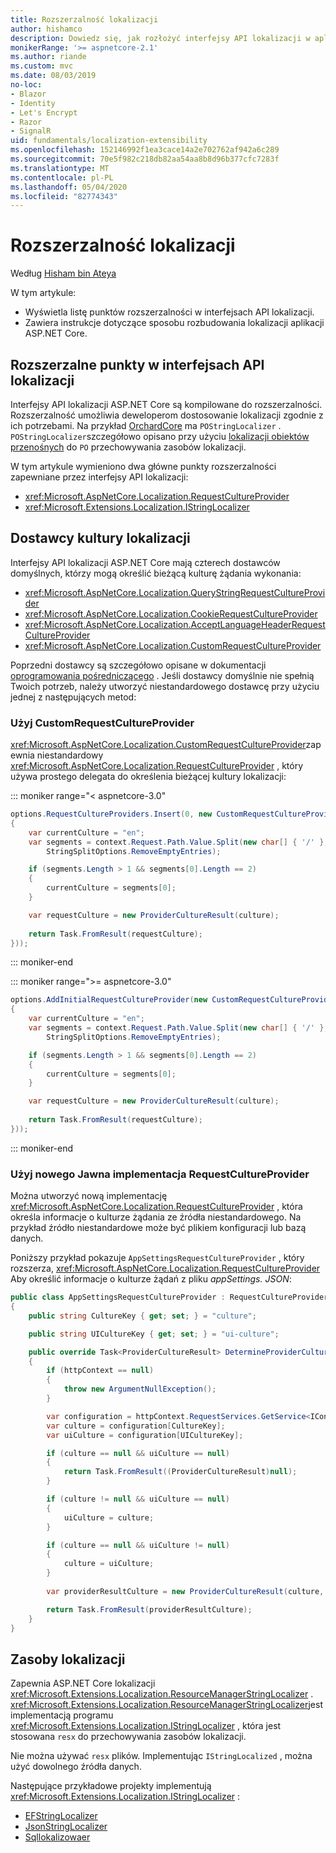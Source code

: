 ```yaml
---
title: Rozszerzalność lokalizacji
author: hishamco
description: Dowiedz się, jak rozłożyć interfejsy API lokalizacji w aplikacjach ASP.NET Core.
monikerRange: '>= aspnetcore-2.1'
ms.author: riande
ms.custom: mvc
ms.date: 08/03/2019
no-loc:
- Blazor
- Identity
- Let's Encrypt
- Razor
- SignalR
uid: fundamentals/localization-extensibility
ms.openlocfilehash: 152146992f1ea3cace14a2e702762af942a6c289
ms.sourcegitcommit: 70e5f982c218db82aa54aa8b8d96b377cfc7283f
ms.translationtype: MT
ms.contentlocale: pl-PL
ms.lasthandoff: 05/04/2020
ms.locfileid: "82774343"
---
```

# <a name="localization-extensibility"></a>Rozszerzalność lokalizacji

Według [Hisham bin Ateya](https://github.com/hishamco)

W tym artykule:

* Wyświetla listę punktów rozszerzalności w interfejsach API lokalizacji.
* Zawiera instrukcje dotyczące sposobu rozbudowania lokalizacji aplikacji ASP.NET Core.

## <a name="extensible-points-in-localization-apis"></a>Rozszerzalne punkty w interfejsach API lokalizacji

Interfejsy API lokalizacji ASP.NET Core są kompilowane do rozszerzalności. Rozszerzalność umożliwia deweloperom dostosowanie lokalizacji zgodnie z ich potrzebami. Na przykład [OrchardCore](https://github.com/orchardCMS/OrchardCore/) ma `POStringLocalizer` . `POStringLocalizer`szczegółowo opisano przy użyciu [lokalizacji obiektów przenośnych](xref:fundamentals/portable-object-localization) do `PO` przechowywania zasobów lokalizacji.

W tym artykule wymieniono dwa główne punkty rozszerzalności zapewniane przez interfejsy API lokalizacji: 

* <xref:Microsoft.AspNetCore.Localization.RequestCultureProvider>
* <xref:Microsoft.Extensions.Localization.IStringLocalizer>

## <a name="localization-culture-providers"></a>Dostawcy kultury lokalizacji

Interfejsy API lokalizacji ASP.NET Core mają czterech dostawców domyślnych, którzy mogą określić bieżącą kulturę żądania wykonania:

* <xref:Microsoft.AspNetCore.Localization.QueryStringRequestCultureProvider>
* <xref:Microsoft.AspNetCore.Localization.CookieRequestCultureProvider>
* <xref:Microsoft.AspNetCore.Localization.AcceptLanguageHeaderRequestCultureProvider>
* <xref:Microsoft.AspNetCore.Localization.CustomRequestCultureProvider>

Poprzedni dostawcy są szczegółowo opisane w dokumentacji [oprogramowania pośredniczącego](xref:fundamentals/localization) . Jeśli dostawcy domyślnie nie spełnią Twoich potrzeb, należy utworzyć niestandardowego dostawcę przy użyciu jednej z następujących metod:

### <a name="use-customrequestcultureprovider"></a>Użyj CustomRequestCultureProvider

<xref:Microsoft.AspNetCore.Localization.CustomRequestCultureProvider>zapewnia niestandardowy <xref:Microsoft.AspNetCore.Localization.RequestCultureProvider> , który używa prostego delegata do określenia bieżącej kultury lokalizacji:

::: moniker range="< aspnetcore-3.0"
```csharp
options.RequestCultureProviders.Insert(0, new CustomRequestCultureProvider(async context =>
{
    var currentCulture = "en";
    var segments = context.Request.Path.Value.Split(new char[] { '/' }, 
        StringSplitOptions.RemoveEmptyEntries);

    if (segments.Length > 1 && segments[0].Length == 2)
    {
        currentCulture = segments[0];
    }

    var requestCulture = new ProviderCultureResult(culture);
    
    return Task.FromResult(requestCulture);
}));
```

::: moniker-end

::: moniker range=">= aspnetcore-3.0"
```csharp
options.AddInitialRequestCultureProvider(new CustomRequestCultureProvider(async context =>
{
    var currentCulture = "en";
    var segments = context.Request.Path.Value.Split(new char[] { '/' }, 
        StringSplitOptions.RemoveEmptyEntries);

    if (segments.Length > 1 && segments[0].Length == 2)
    {
        currentCulture = segments[0];
    }

    var requestCulture = new ProviderCultureResult(culture);
    
    return Task.FromResult(requestCulture);
}));
```

::: moniker-end

### <a name="use-a-new-implemetation-of-requestcultureprovider"></a>Użyj nowego Jawna implementacja RequestCultureProvider

Można utworzyć nową implementację <xref:Microsoft.AspNetCore.Localization.RequestCultureProvider> , która określa informacje o kulturze żądania ze źródła niestandardowego. Na przykład źródło niestandardowe może być plikiem konfiguracji lub bazą danych.

Poniższy przykład pokazuje `AppSettingsRequestCultureProvider` , który rozszerza, <xref:Microsoft.AspNetCore.Localization.RequestCultureProvider> Aby określić informacje o kulturze żądań z pliku *appSettings. JSON*:

```csharp
public class AppSettingsRequestCultureProvider : RequestCultureProvider
{
    public string CultureKey { get; set; } = "culture";

    public string UICultureKey { get; set; } = "ui-culture";

    public override Task<ProviderCultureResult> DetermineProviderCultureResult(HttpContext httpContext)
    {
        if (httpContext == null)
        {
            throw new ArgumentNullException();
        }

        var configuration = httpContext.RequestServices.GetService<IConfigurationRoot>();
        var culture = configuration[CultureKey];
        var uiCulture = configuration[UICultureKey];

        if (culture == null && uiCulture == null)
        {
            return Task.FromResult((ProviderCultureResult)null);
        }

        if (culture != null && uiCulture == null)
        {
            uiCulture = culture;
        }

        if (culture == null && uiCulture != null)
        {
            culture = uiCulture;
        }
        
        var providerResultCulture = new ProviderCultureResult(culture, uiCulture);

        return Task.FromResult(providerResultCulture);
    }
}
```

## <a name="localization-resources"></a>Zasoby lokalizacji

Zapewnia ASP.NET Core lokalizacji <xref:Microsoft.Extensions.Localization.ResourceManagerStringLocalizer> . <xref:Microsoft.Extensions.Localization.ResourceManagerStringLocalizer>jest implementacją programu <xref:Microsoft.Extensions.Localization.IStringLocalizer> , która jest stosowana `resx` do przechowywania zasobów lokalizacji.

Nie można używać `resx` plików. Implementując `IStringLocalized` , można użyć dowolnego źródła danych.

Następujące przykładowe projekty implementują <xref:Microsoft.Extensions.Localization.IStringLocalizer> : 

* [EFStringLocalizer](https://github.com/aspnet/Entropy/tree/master/samples/Localization.EntityFramework)
* [JsonStringLocalizer](https://github.com/hishamco/My.Extensions.Localization.Json)
* [Sqllokalizowaer](https://github.com/damienbod/AspNetCoreLocalization)
